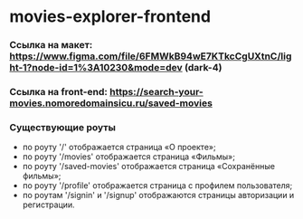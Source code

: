 # movies-explorer-frontend

### Ссылка на макет: https://www.figma.com/file/6FMWkB94wE7KTkcCgUXtnC/light-1?node-id=1%3A10230&mode=dev (dark-4)

### Ссылка на front-end: https://search-your-movies.nomoredomainsicu.ru/saved-movies

### Существующие роуты

- по роуту '/' отображается страница «О проекте»;
- по роуту '/movies' отображается страница «Фильмы»;
- по роуту '/saved-movies' отображается страница «Сохранённые фильмы»;
- по роуту '/profile' отображается страница с профилем пользователя;
- по роутам '/signin' и '/signup' отображаются страницы авторизации и регистрации.
